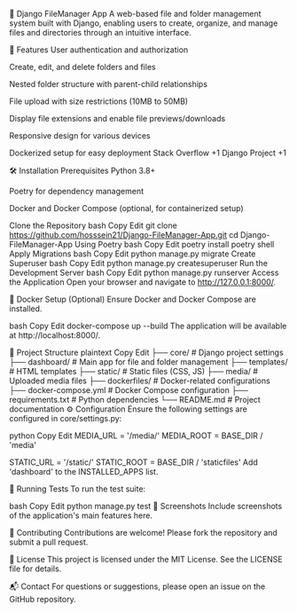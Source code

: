 📁 Django FileManager App
A web-based file and folder management system built with Django, enabling users to create, organize, and manage files and directories through an intuitive interface.

🚀 Features
User authentication and authorization

Create, edit, and delete folders and files

Nested folder structure with parent-child relationships

File upload with size restrictions (10MB to 50MB)

Display file extensions and enable file previews/downloads

Responsive design for various devices

Dockerized setup for easy deployment
Stack Overflow
+1
Django Project
+1

🛠 Installation
Prerequisites
Python 3.8+

Poetry for dependency management

Docker and Docker Compose (optional, for containerized setup)

Clone the Repository
bash
Copy
Edit
git clone https://github.com/hosssein21/Django-FileManager-App.git
cd Django-FileManager-App
Using Poetry
bash
Copy
Edit
poetry install
poetry shell
Apply Migrations
bash
Copy
Edit
python manage.py migrate
Create Superuser
bash
Copy
Edit
python manage.py createsuperuser
Run the Development Server
bash
Copy
Edit
python manage.py runserver
Access the Application
Open your browser and navigate to http://127.0.0.1:8000/.

🐳 Docker Setup (Optional)
Ensure Docker and Docker Compose are installed.

bash
Copy
Edit
docker-compose up --build
The application will be available at http://localhost:8000/.

📂 Project Structure
plaintext
Copy
Edit
├── core/                 # Django project settings
├── dashboard/            # Main app for file and folder management
├── templates/            # HTML templates
├── static/               # Static files (CSS, JS)
├── media/                # Uploaded media files
├── dockerfiles/          # Docker-related configurations
├── docker-compose.yml    # Docker Compose configuration
├── requirements.txt      # Python dependencies
└── README.md             # Project documentation
⚙️ Configuration
Ensure the following settings are configured in core/settings.py:

python
Copy
Edit
MEDIA_URL = '/media/'
MEDIA_ROOT = BASE_DIR / 'media'

STATIC_URL = '/static/'
STATIC_ROOT = BASE_DIR / 'staticfiles'
Add 'dashboard' to the INSTALLED_APPS list.

🧪 Running Tests
To run the test suite:

bash
Copy
Edit
python manage.py test
📸 Screenshots
Include screenshots of the application's main features here.

🤝 Contributing
Contributions are welcome! Please fork the repository and submit a pull request.

📄 License
This project is licensed under the MIT License. See the LICENSE file for details.

📬 Contact
For questions or suggestions, please open an issue on the GitHub repository.
